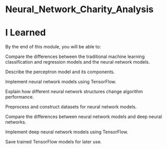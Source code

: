 # Neural_Network_Charity_Analysis

# I Learned
By the end of this module, you will be able to:

Compare the differences between the traditional machine learning classification and regression models and the neural network models.

Describe the perceptron model and its components.

Implement neural network models using TensorFlow.

Explain how different neural network structures change algorithm performance.

Preprocess and construct datasets for neural network models.

Compare the differences between neural network models and deep neural networks.

Implement deep neural network models using TensorFlow.

Save trained TensorFlow models for later use.
